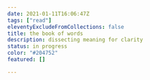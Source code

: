 ```yaml
---
date: 2021-01-11T16:06:47Z
tags: ["read"]
eleventyExcludeFromCollections: false
title: the book of words
description: dissecting meaning for clarity
status: in progress
color: "#204752"
featured: []

---
```

